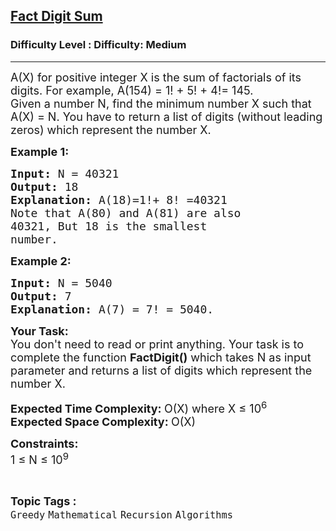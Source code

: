 <h2><a href="https://www.geeksforgeeks.org/problems/fact-digit-sum4125/1?page=3&difficulty=Medium&status=unsolved,attempted&sortBy=accuracy">Fact Digit Sum</a></h2><h3>Difficulty Level : Difficulty: Medium</h3><hr><div class="problems_problem_content__Xm_eO"><p><span style="font-size: 18px;">A(X) for positive integer X&nbsp;is the&nbsp;sum of factorials of its digits. For example, A(154) = 1! + 5! + 4!= 145.</span><br><span style="font-size: 18px;">Given a number N, find the minimum number X&nbsp;such that A(X) = N. You have to return&nbsp;a list of digits (without leading zeros) which represent the number X.</span></p>
<p><span style="font-size: 18px;"><strong>Example 1:</strong></span></p>
<pre><span style="font-size: 18px;"><strong>Input: </strong>N = 40321
<strong>Output: </strong>18
<strong>Explanation: </strong>A(18)=1!+ 8! =40321 
Note that A(80) and A(81) are also 
40321, But 18 is the smallest 
number.</span>
</pre>
<p><span style="font-size: 18px;"><strong>Example 2:</strong></span></p>
<pre><strong><span style="font-size: 18px;">Input: </span></strong><span style="font-size: 18px;">N = 5040
<strong>Output: </strong>7
<strong>Explanation: </strong>A(7) = 7! = 5040.</span>
</pre>
<p><span style="font-size: 18px;"><strong>Your Task:</strong><br>You don't need to read or print anything. Your task is to complete the function&nbsp;<strong>FactDigit()</strong>&nbsp;which takes N as input parameter and&nbsp;returns a list of digits which represent the number X.</span></p>
<p><span style="font-size: 18px;"><strong>Expected Time Complexity:&nbsp;</strong>O(X) where X ≤ 10<sup>6</sup><br><strong>Expected Space Complexity:&nbsp;</strong>O(X)</span></p>
<p><span style="font-size: 18px;"><strong>Constraints:</strong><br>1 ≤ N ≤ 10<sup>9</sup></span></p></div><br><p><span style=font-size:18px><strong>Topic Tags : </strong><br><code>Greedy</code>&nbsp;<code>Mathematical</code>&nbsp;<code>Recursion</code>&nbsp;<code>Algorithms</code>&nbsp;